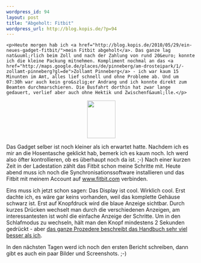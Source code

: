```yaml
--- 
wordpress_id: 94
layout: post
title: "Abgeholt: Fitbit"
wordpress_url: http://blog.kopis.de/?p=94
---
```


    <p>Heute morgen hab ich <a href="http://blog.kopis.de/2010/05/29/ein-neues-gadget-fitbit/">mein Fitbit abgeholt</a>. Das ganze lag nat&uuml;rlich beim Zoll und nach der Zahlung von rund 20&euro; konnte ich die kleine Packung mitnehmen. Kompliment nochmal an das <a href="http://maps.google.de/places/de/pinneberg/am-drosteipark/1/-zollamt-pinneberg?gl=de">Zollamt Pinneberg</a> - ich war kaum 15 Minunten im Amt, alles lief schnell und ohne Probleme ab. Und um 07:30h war auch kein gro&szlig;er Andrang und ich konnte direkt zum Beamten durchmarschieren. Die Busfahrt dorthin hat zwar lange gedauert, verlief aber auch ohne Hektik und Zwischenf&auml;lle.</p>
<p style="text-align: center;"><img src="http://posterous.com/getfile/files.posterous.com/import-rzzc/yEvtlGFJsodCocfcDhcAAobruHFiDBweiBblhDpywrvzkwlFnlymDkielkpD/media_httpfarm5static_uvyzJ.jpg.scaled500.jpg" width="75" height="100"/>
</p>
<p>Das Gadget selber ist noch kleiner als ich erwartet hatte. Nachdem ich es mir an die Hosentasche geklickt hab, bemerk ich es kaum noch. Ich werd also &ouml;fter kontrollieren, ob es &uuml;berhaupt noch da ist. ;-)&nbsp;Nach einer kurzen Zeit in der Ladestation z&auml;hlt das Fitbit schon meine Schritte mit. Heute abend muss ich noch die Synchronisationssoftware installieren und das Fitbit mit meinem Account auf <a href="http://www.fitbit.com">www.fitbit.com</a> verbinden.</p>
<p>Eins muss ich jetzt schon sagen: Das Display ist cool. Wirklich cool. Erst dachte ich, es w&auml;re gar keins vorhanden, weil das komplette Geh&auml;use schwarz ist. Erst auf Knopfdruck wird die blaue Anzeige sichtbar. Durch kurzes Dr&uuml;cken wechselt man durch die verschiedenen Anzeigen, am interessantesten ist wohl die einfache Anzeige der Schritte. Um in den Schlafmodus zu wechseln, h&auml;lt man den Knopf mindestens 2 Sekunden gedr&uuml;ckt - aber <a href="http://www.fitbit.com/manual">das ganze Prozedere beschreibt das Handbuch sehr viel besser als ich</a>.</p>
<p>In den n&auml;chsten Tagen werd ich noch den ersten Bericht schreiben, dann gibt es auch ein paar Bilder und Screenshots. ;-)</p>
  
